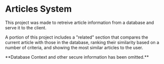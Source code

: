 <h1>Articles System</h1>

<p>This project was made to retreive article information from a database and serve it to the client.</p>

<p>A portion of this project includes a "related" section that compares the current article with those in the database, ranking their similarity based on a number of criteria, and showing the most similar articles to the user.</p>

<p>**Database Context and other secure information has been omitted.**</p>
